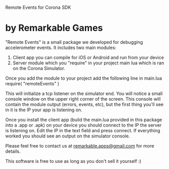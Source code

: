 Remote Events for Corona SDK

by Remarkable Games
============
"Remote Events" is a small package we developed for debugging accelerometer events.
It includes two main modules:
1. Client app you can compile for iOS or Android and run from your device
2. Server module which you "require" in your project main lua which is ran on the Corona Simulator.

Once you add the module to your project add the following line in main.lua
require( "remoteEvents" )

This will initialize a tcp listener on the simulator end. You will notice a small console window on the upper right corner of the screen.
This console will contain the module output (errors, events, etc), but the first thing you'll see in it is the IP your app is listening on.

Once you install the client app (build the main.lua provided in this package into a .app or .apk) on your device you should connect to the IP the server is listening on.
Edit the IP in the text field and press connect. If everything worked you should see an output on the simulator console.

Please feel free to contact us at remarkable.apps@gmail.com for more details.

This software is free to use as long as you don't sell it yourself :)
